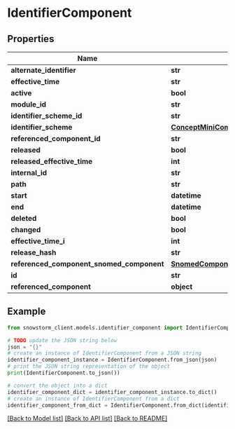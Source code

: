 # IdentifierComponent


## Properties

Name | Type | Description | Notes
------------ | ------------- | ------------- | -------------
**alternate_identifier** | **str** |  | 
**effective_time** | **str** |  | [optional] 
**active** | **bool** |  | [optional] 
**module_id** | **str** |  | [optional] 
**identifier_scheme_id** | **str** |  | 
**identifier_scheme** | [**ConceptMiniComponent**](ConceptMiniComponent.md) |  | [optional] 
**referenced_component_id** | **str** |  | 
**released** | **bool** |  | [optional] 
**released_effective_time** | **int** |  | [optional] 
**internal_id** | **str** |  | [optional] 
**path** | **str** |  | [optional] 
**start** | **datetime** |  | [optional] 
**end** | **datetime** |  | [optional] 
**deleted** | **bool** |  | [optional] 
**changed** | **bool** |  | [optional] 
**effective_time_i** | **int** |  | [optional] 
**release_hash** | **str** |  | [optional] 
**referenced_component_snomed_component** | [**SnomedComponentObjectComponent**](SnomedComponentObjectComponent.md) |  | [optional] 
**id** | **str** |  | [optional] 
**referenced_component** | **object** |  | [optional] 

## Example

```python
from snowstorm_client.models.identifier_component import IdentifierComponent

# TODO update the JSON string below
json = "{}"
# create an instance of IdentifierComponent from a JSON string
identifier_component_instance = IdentifierComponent.from_json(json)
# print the JSON string representation of the object
print(IdentifierComponent.to_json())

# convert the object into a dict
identifier_component_dict = identifier_component_instance.to_dict()
# create an instance of IdentifierComponent from a dict
identifier_component_from_dict = IdentifierComponent.from_dict(identifier_component_dict)
```
[[Back to Model list]](../README.md#documentation-for-models) [[Back to API list]](../README.md#documentation-for-api-endpoints) [[Back to README]](../README.md)


